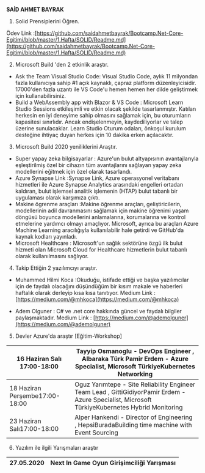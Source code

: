 **SAİD AHMET BAYRAK**

1. Solid Prensiplerini Öğren.

Ödev Link :[https://github.com/saidahmetbayrak/Bootcamp.Net-Core-Egitimi/blob/master/1.Hafta/SOLID/Readme.md](https://github.com/saidahmetbayrak/Bootcamp.Net-Core-Egitimi/blob/master/1.Hafta/SOLID/Readme.md)

2. Microsoft Build &#39;den 2 etkinlik araştır.

- Ask the Team Visual Studio Code: Visual Studio Code, aylık 11 milyondan fazla kullanıcıya sahip #1 açık kaynaklı, çapraz platform düzenleyicisidir. 17000&#39;den fazla uzantı ile VS Code&#39;u hemen hemen her dilde geliştirmek için kullanabilirsiniz.
- Build a WebAssembly app with Blazor &amp; VS Code : Microsoft Learn Studio Sessions etkileşimli ve etkin olacak şekilde tasarlanmıştır. Katılan herkesin en iyi deneyime sahip olmasını sağlamak için, bu oturumların kapasitesi sınırlıdır. Ancak endişelenmeyin, kaydediliyorlar ve talep üzerine sunulacaklar. Learn Studio Oturum odaları, önkoşul kurulum desteğine ihtiyaç duyan herkes için 10 dakika erken açılacaktır.

3. Microsoft Build 2020 yeniliklerini Araştır.

- Super yapay zeka bilgisayarlar : Azure&#39;un bulut altyapısının avantajlarıyla eşleştirilmiş özel bir cihazın tüm avantajlarını sağlayan yapay zeka modellerini eğitmek için özel olarak tasarlandı.
- Azure Synapse Link :Synapse Link, Azure operasyonel veritabanı hizmetleri ile Azure Synapse Analytics arasındaki engelleri ortadan kaldıran, bulut işlemsel analitik işlemenin (HTAP) bulut tabanlı bir uygulaması olarak karşımıza çıktı.
- Makine ögrenme araçları :Makine öğrenme araçları, geliştiricilerin, modellerinin adil davranmasını sağlamak için makine öğrenimi yaşam döngüsü boyunca modellerini anlamalarına, korumalarına ve kontrol etmelerine yardımcı olmayı amaçlıyor. Microsoft, ayrıca bu araçları Azure Machine Learning aracılığıyla kullanılabilir hale getirdi ve GitHub&#39;da kaynak kodları yayınladı.
- Microsoft Healthcare : Microsoft&#39;un sağlık sektörüne özgü ilk bulut hizmeti olan Microsoft Cloud for Healthcare hizmetlerin bulut tabanlı olarak kullanılmasını sağlıyor.

4. Takip Ettiğin 2 yazılımcıyı araştır.

- Muhammed Hilmi Koca :Okuduğu, istifade ettiği ve başka yazılımcılar için de faydalı olacağını düşündüğüm bir kısım makale ve haberleri haftalık olarak derleyip kısa kısa tanıtıyor. Medium Link :[https://medium.com/@mhkoca](https://medium.com/@mhkoca)

- Adem Olguner : C# ve .net core hakkında güncel ve faydalı bilgiler paylaşmaktadır. Medium Link : [https://medium.com/@ademolguner](https://medium.com/@ademolguner)

5. Devler Azure&#39;da araştır [Eğitim-Workshop]

| 16 Haziran Salı 17:00-18:00 | Tayyip Osmanoglu - DevOps Engineer , Albaraka Türk Pamir Erdem - Azure Specialist, Microsoft TürkiyeKubernetes Networking |
| --- | --- |
| 18 Haziran Perşembe17:00-18:00 | Oguz Yarımtepe - Site Reliability Engineer Team Lead , GittiGidiyorPamir Erdem - Azure Specialist, Microsoft TürkiyeKubernetes Hybrid Monitoring |
| 23 Haziran Salı17:00-18:00 | Alper Hankendi - Director of Engineering , HepsiBuradaBuilding time machine with Event Sourcing |

6. Yazılım ile ilgili Yarışmaları araştır

| 27.05.2020 | Next In Game Oyun Girişimciliği Yarışması |
| --- | --- |
